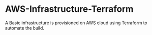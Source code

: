 # AWS-Infrastructure-Terraform
A Basic infrastructure is provisioned on AWS cloud using Terraform to automate the build.
